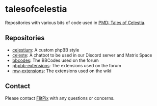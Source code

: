 # talesofcelestia
Repositories with various bits of code used in [PMD: Tales of Celestia](https://talesofcelestia.com).

## Repositories
* [celestium](https://github.com/talesofcelestia/celestium): A custom phpBB style
* [celeste](https://github.com/talesofcelestia/celeste): A chatbot to be used in our Discord server and Matrix Space
* [bbcodes](https://github.com/talesofcelestia/bbcodes): The BBCodes used on the forum
* [phpbb-extensions](https://github.com/talesofcelestia/phpbb-extensions): The extensions used on the forum
* [mw-extensions](https://github.com/talesofcelestia/mw-extensions): The extensions used on the wiki

## Contact
Please contact [FlitPix](https://github.com/FlitPix) with any questions or concerns.

